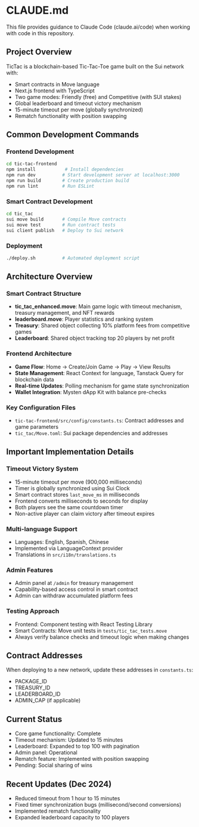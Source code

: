 # CLAUDE.md

This file provides guidance to Claude Code (claude.ai/code) when working with code in this repository.

## Project Overview

TicTac is a blockchain-based Tic-Tac-Toe game built on the Sui network with:
- Smart contracts in Move language
- Next.js frontend with TypeScript
- Two game modes: Friendly (free) and Competitive (with SUI stakes)
- Global leaderboard and timeout victory mechanism
- 15-minute timeout per move (globally synchronized)
- Rematch functionality with position swapping

## Common Development Commands

### Frontend Development
```bash
cd tic-tac-frontend
npm install           # Install dependencies
npm run dev          # Start development server at localhost:3000
npm run build        # Create production build
npm run lint         # Run ESLint
```

### Smart Contract Development
```bash
cd tic_tac
sui move build       # Compile Move contracts
sui move test        # Run contract tests
sui client publish   # Deploy to Sui network
```

### Deployment
```bash
./deploy.sh          # Automated deployment script
```

## Architecture Overview

### Smart Contract Structure
- **tic_tac_enhanced.move**: Main game logic with timeout mechanism, treasury management, and NFT rewards
- **leaderboard.move**: Player statistics and ranking system
- **Treasury**: Shared object collecting 10% platform fees from competitive games
- **Leaderboard**: Shared object tracking top 20 players by net profit

### Frontend Architecture
- **Game Flow**: Home → Create/Join Game → Play → View Results
- **State Management**: React Context for language, Tanstack Query for blockchain data
- **Real-time Updates**: Polling mechanism for game state synchronization
- **Wallet Integration**: Mysten dApp Kit with balance pre-checks

### Key Configuration Files
- `tic-tac-frontend/src/config/constants.ts`: Contract addresses and game parameters
- `tic_tac/Move.toml`: Sui package dependencies and addresses

## Important Implementation Details

### Timeout Victory System
- 15-minute timeout per move (900,000 milliseconds)
- Timer is globally synchronized using Sui Clock
- Smart contract stores `last_move_ms` in milliseconds
- Frontend converts milliseconds to seconds for display
- Both players see the same countdown timer
- Non-active player can claim victory after timeout expires

### Multi-language Support
- Languages: English, Spanish, Chinese
- Implemented via LanguageContext provider
- Translations in `src/i18n/translations.ts`

### Admin Features
- Admin panel at `/admin` for treasury management
- Capability-based access control in smart contract
- Admin can withdraw accumulated platform fees

### Testing Approach
- Frontend: Component testing with React Testing Library
- Smart Contracts: Move unit tests in `tests/tic_tac_tests.move`
- Always verify balance checks and timeout logic when making changes

## Contract Addresses
When deploying to a new network, update these addresses in `constants.ts`:
- PACKAGE_ID
- TREASURY_ID
- LEADERBOARD_ID
- ADMIN_CAP (if applicable)

## Current Status
- Core game functionality: Complete
- Timeout mechanism: Updated to 15 minutes
- Leaderboard: Expanded to top 100 with pagination
- Admin panel: Operational
- Rematch feature: Implemented with position swapping
- Pending: Social sharing of wins

## Recent Updates (Dec 2024)
- Reduced timeout from 1 hour to 15 minutes
- Fixed timer synchronization bugs (millisecond/second conversions)
- Implemented rematch functionality
- Expanded leaderboard capacity to 100 players